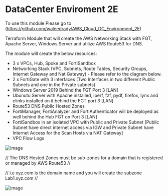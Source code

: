# DataCenter Enviroment 2E

To use this module Please go to (https://github.com/waleedrady/AWS_Cloud_DC_Environment_2E)

Terraform Module that will create the AWS Networking Stack with FGT, Apache Server, Windows Server and utilize AWS Route53 for DNS. 

The module will create the below resources:

- 3 x VPCs, Hub, Spoke and FortiSandbox
- Networking Stack (VPC, Subnets, Route Tables, Security Groups, Internet Gateway and Nat Gateway) - Please refer to the diagram below.
- 2 x FortiGate with 3 interfaces (Two Interfaces in two different Public Subnets and one in the Private subnets)
- Windows Server 2019 Behind the FGT Port 3 [LAN]
- Ubunutu Server with Apache installed, iperf, fzf, pydf, firefox, lynx and elinks installed on it behind the FGT port 3 [LAN]
- Route53 DNS Public Hosted Zones
- FortiManager, FortiAnalyzer and FortiAuthenticator will be deployed as well behind the Hub FGT on Port 3 [LAN]
- FortiSandbox in an isolated VPC with Public and Private Subnet [Public Subnet have direct internet access via IGW and Private Subnet have Internet Access for the Scan Hosts via NAT Gateway]
- VPC Flow Logs


![image](https://user-images.githubusercontent.com/83562796/139342020-5b353c88-3283-4506-ac53-88a436c017ee.png)


// The DNS Hosted Zones must be sub-zones for a domain that is registered or managed by AWS Route53 //

// i.e xyz.com is the domain name and you will create the subzone Lab1.xyz.com // 

![image](https://user-images.githubusercontent.com/83562796/139343393-364b66c2-4234-49db-a7f7-f406f39345f6.png)
